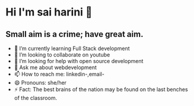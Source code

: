 <h1> Hi I'm sai harini  👋</h1>
<h2>Small aim is a crime; have great aim.</h2>

- 🌱 I’m currently learning Full Stack development
- 👯 I’m looking to collaborate on youtube
- 🤔 I’m looking for help with open source development
- 💬 Ask me about webdevelopment 
- 📫 How to reach me: linkedin-,email-
- 😄 Pronouns: she/her
- ⚡ Fact: The best brains of the nation may be found on the last benches of the classroom.
